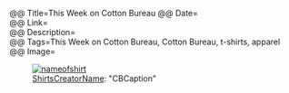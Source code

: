 @@ Title=This Week on Cotton Bureau
@@ Date=  
@@ Link=  
@@ Description=  
@@ Tags=This Week on Cotton Bureau, Cotton Bureau, t-shirts, apparel  
@@ Image=  

<figure>
	<a class="nohover" href="linktoshirt">
		<img src="linktoshirtimage" alt="nameofshirt" />
	</a>
	<figcaption><a href="twitterlink">ShirtsCreatorName</a>: "CBCaption"</figcaption>
</figure>